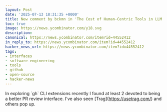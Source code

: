 ```yaml
---
layout: Post
date: '2025-07-13 18:31:35 +0000'
title: New comment by bckmn in 'The Cost of Human-Centric Tools in LLM Workflows'
toc: true
image: https://news.ycombinator.com/y18.svg
description:
canonical: https://news.ycombinator.com/item?id=44552412
in_reply_to: https://news.ycombinator.com/item?id=44552412
hacker_news_url: https://news.ycombinator.com/item?id=44552412
tags:
- interfaces
- software-engineering
- tools
- github
- open-source
- hacker-news
---
```



<p>In exploring `gh` CLI extensions recently I found at least 2 devoted to being a better PR review interface. I've also seen [Trag](<a href="https://usetrag.com/" rel="nofollow">https://usetrag.com/</a>) and others pop up.</p>
